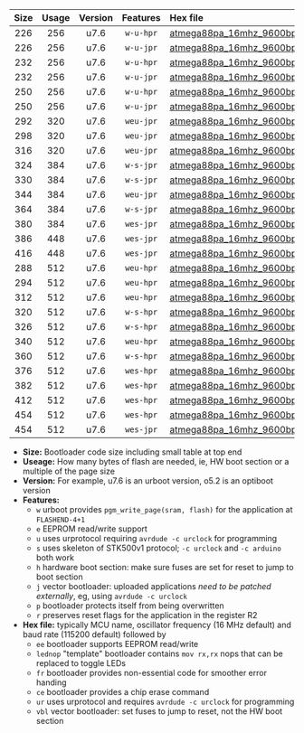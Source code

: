 |Size|Usage|Version|Features|Hex file|
|:-:|:-:|:-:|:-:|:--|
|226|256|u7.6|`w-u-hpr`|[atmega88pa_16mhz_9600bps_ur.hex](https://raw.githubusercontent.com/stefanrueger/urboot/main//atmega88pa_16mhz_9600bps_ur.hex)|
|226|256|u7.6|`w-u-jpr`|[atmega88pa_16mhz_9600bps_ur_vbl.hex](https://raw.githubusercontent.com/stefanrueger/urboot/main//atmega88pa_16mhz_9600bps_ur_vbl.hex)|
|232|256|u7.6|`w-u-hpr`|[atmega88pa_16mhz_9600bps_lednop_ur.hex](https://raw.githubusercontent.com/stefanrueger/urboot/main//atmega88pa_16mhz_9600bps_lednop_ur.hex)|
|232|256|u7.6|`w-u-jpr`|[atmega88pa_16mhz_9600bps_lednop_ur_vbl.hex](https://raw.githubusercontent.com/stefanrueger/urboot/main//atmega88pa_16mhz_9600bps_lednop_ur_vbl.hex)|
|250|256|u7.6|`w-u-hpr`|[atmega88pa_16mhz_9600bps_lednop_fr_ur.hex](https://raw.githubusercontent.com/stefanrueger/urboot/main//atmega88pa_16mhz_9600bps_lednop_fr_ur.hex)|
|250|256|u7.6|`w-u-jpr`|[atmega88pa_16mhz_9600bps_lednop_fr_ur_vbl.hex](https://raw.githubusercontent.com/stefanrueger/urboot/main//atmega88pa_16mhz_9600bps_lednop_fr_ur_vbl.hex)|
|292|320|u7.6|`weu-jpr`|[atmega88pa_16mhz_9600bps_ee_ur_vbl.hex](https://raw.githubusercontent.com/stefanrueger/urboot/main//atmega88pa_16mhz_9600bps_ee_ur_vbl.hex)|
|298|320|u7.6|`weu-jpr`|[atmega88pa_16mhz_9600bps_ee_lednop_ur_vbl.hex](https://raw.githubusercontent.com/stefanrueger/urboot/main//atmega88pa_16mhz_9600bps_ee_lednop_ur_vbl.hex)|
|316|320|u7.6|`weu-jpr`|[atmega88pa_16mhz_9600bps_ee_lednop_fr_ur_vbl.hex](https://raw.githubusercontent.com/stefanrueger/urboot/main//atmega88pa_16mhz_9600bps_ee_lednop_fr_ur_vbl.hex)|
|324|384|u7.6|`w-s-jpr`|[atmega88pa_16mhz_9600bps_vbl.hex](https://raw.githubusercontent.com/stefanrueger/urboot/main//atmega88pa_16mhz_9600bps_vbl.hex)|
|330|384|u7.6|`w-s-jpr`|[atmega88pa_16mhz_9600bps_lednop_vbl.hex](https://raw.githubusercontent.com/stefanrueger/urboot/main//atmega88pa_16mhz_9600bps_lednop_vbl.hex)|
|344|384|u7.6|`weu-jpr`|[atmega88pa_16mhz_9600bps_ee_lednop_fr_ce_ur_vbl.hex](https://raw.githubusercontent.com/stefanrueger/urboot/main//atmega88pa_16mhz_9600bps_ee_lednop_fr_ce_ur_vbl.hex)|
|364|384|u7.6|`w-s-jpr`|[atmega88pa_16mhz_9600bps_lednop_fr_vbl.hex](https://raw.githubusercontent.com/stefanrueger/urboot/main//atmega88pa_16mhz_9600bps_lednop_fr_vbl.hex)|
|380|384|u7.6|`wes-jpr`|[atmega88pa_16mhz_9600bps_ee_vbl.hex](https://raw.githubusercontent.com/stefanrueger/urboot/main//atmega88pa_16mhz_9600bps_ee_vbl.hex)|
|386|448|u7.6|`wes-jpr`|[atmega88pa_16mhz_9600bps_ee_lednop_vbl.hex](https://raw.githubusercontent.com/stefanrueger/urboot/main//atmega88pa_16mhz_9600bps_ee_lednop_vbl.hex)|
|416|448|u7.6|`wes-jpr`|[atmega88pa_16mhz_9600bps_ee_lednop_fr_vbl.hex](https://raw.githubusercontent.com/stefanrueger/urboot/main//atmega88pa_16mhz_9600bps_ee_lednop_fr_vbl.hex)|
|288|512|u7.6|`weu-hpr`|[atmega88pa_16mhz_9600bps_ee_ur.hex](https://raw.githubusercontent.com/stefanrueger/urboot/main//atmega88pa_16mhz_9600bps_ee_ur.hex)|
|294|512|u7.6|`weu-hpr`|[atmega88pa_16mhz_9600bps_ee_lednop_ur.hex](https://raw.githubusercontent.com/stefanrueger/urboot/main//atmega88pa_16mhz_9600bps_ee_lednop_ur.hex)|
|312|512|u7.6|`weu-hpr`|[atmega88pa_16mhz_9600bps_ee_lednop_fr_ur.hex](https://raw.githubusercontent.com/stefanrueger/urboot/main//atmega88pa_16mhz_9600bps_ee_lednop_fr_ur.hex)|
|320|512|u7.6|`w-s-hpr`|[atmega88pa_16mhz_9600bps.hex](https://raw.githubusercontent.com/stefanrueger/urboot/main//atmega88pa_16mhz_9600bps.hex)|
|326|512|u7.6|`w-s-hpr`|[atmega88pa_16mhz_9600bps_lednop.hex](https://raw.githubusercontent.com/stefanrueger/urboot/main//atmega88pa_16mhz_9600bps_lednop.hex)|
|340|512|u7.6|`weu-hpr`|[atmega88pa_16mhz_9600bps_ee_lednop_fr_ce_ur.hex](https://raw.githubusercontent.com/stefanrueger/urboot/main//atmega88pa_16mhz_9600bps_ee_lednop_fr_ce_ur.hex)|
|360|512|u7.6|`w-s-hpr`|[atmega88pa_16mhz_9600bps_lednop_fr.hex](https://raw.githubusercontent.com/stefanrueger/urboot/main//atmega88pa_16mhz_9600bps_lednop_fr.hex)|
|376|512|u7.6|`wes-hpr`|[atmega88pa_16mhz_9600bps_ee.hex](https://raw.githubusercontent.com/stefanrueger/urboot/main//atmega88pa_16mhz_9600bps_ee.hex)|
|382|512|u7.6|`wes-hpr`|[atmega88pa_16mhz_9600bps_ee_lednop.hex](https://raw.githubusercontent.com/stefanrueger/urboot/main//atmega88pa_16mhz_9600bps_ee_lednop.hex)|
|412|512|u7.6|`wes-hpr`|[atmega88pa_16mhz_9600bps_ee_lednop_fr.hex](https://raw.githubusercontent.com/stefanrueger/urboot/main//atmega88pa_16mhz_9600bps_ee_lednop_fr.hex)|
|454|512|u7.6|`wes-hpr`|[atmega88pa_16mhz_9600bps_ee_lednop_fr_ce.hex](https://raw.githubusercontent.com/stefanrueger/urboot/main//atmega88pa_16mhz_9600bps_ee_lednop_fr_ce.hex)|
|454|512|u7.6|`wes-jpr`|[atmega88pa_16mhz_9600bps_ee_lednop_fr_ce_vbl.hex](https://raw.githubusercontent.com/stefanrueger/urboot/main//atmega88pa_16mhz_9600bps_ee_lednop_fr_ce_vbl.hex)|

- **Size:** Bootloader code size including small table at top end
- **Useage:** How many bytes of flash are needed, ie, HW boot section or a multiple of the page size
- **Version:** For example, u7.6 is an urboot version, o5.2 is an optiboot version
- **Features:**
  + `w` urboot provides `pgm_write_page(sram, flash)` for the application at `FLASHEND-4+1`
  + `e` EEPROM read/write support
  + `u` uses urprotocol requiring `avrdude -c urclock` for programming
  + `s` uses skeleton of STK500v1 protocol; `-c urclock` and `-c arduino` both work
  + `h` hardware boot section: make sure fuses are set for reset to jump to boot section
  + `j` vector bootloader: uploaded applications *need to be patched externally*, eg, using `avrdude -c urclock`
  + `p` bootloader protects itself from being overwritten
  + `r` preserves reset flags for the application in the register R2
- **Hex file:** typically MCU name, oscillator frequency (16 MHz default) and baud rate (115200 default) followed by
  + `ee` bootloader supports EEPROM read/write
  + `lednop` "template" bootloader contains `mov rx,rx` nops that can be replaced to toggle LEDs
  + `fr` bootloader provides non-essential code for smoother error handing
  + `ce` bootloader provides a chip erase command
  + `ur` uses urprotocol and requires `avrdude -c urclock` for programming
  + `vbl` vector bootloader: set fuses to jump to reset, not the HW boot section
